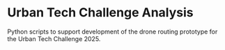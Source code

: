 # Urban Tech Challenge Analysis

Python scripts to support development of the drone routing prototype for the Urban Tech Challenge 2025.
